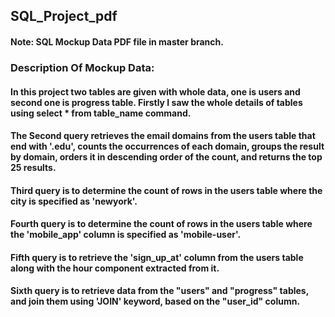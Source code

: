 ## SQL_Project_pdf

#### Note: SQL Mockup Data PDF file in master branch.

### Description Of Mockup Data:

#### In this project two tables are given with whole data, one is users and  second one is progress table. Firstly I saw the whole details of tables using select * from table_name command.

#### The Second query retrieves the email domains from the users table that end with '.edu', counts the occurrences of each domain, groups the result by domain, orders it in descending order of the count, and returns the top 25 results.

#### Third query  is to determine the count of rows in the users table where the city is specified as 'newyork'.

#### Fourth query is to determine the count of rows in the users table where the 'mobile_app' column is specified as 'mobile-user'.

#### Fifth query is to retrieve the 'sign_up_at' column from the users table along with the hour component extracted from it.

#### Sixth query is to retrieve data from the "users" and "progress" tables, and join them using 'JOIN' keyword, based on the "user_id" column.

